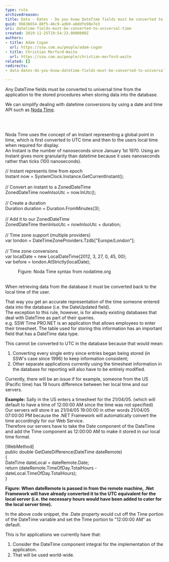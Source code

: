 ```yaml
---
type: rule
archivedreason: 
title: Data - Dates - Do you know DateTime fields must be converted to universal time?
guid: 96636654-80f5-46c9-adb0-a8ddfe98e7e3
uri: datetime-fields-must-be-converted-to-universal-time
created: 2019-11-25T19:54:23.0000000Z
authors:
- title: Adam Cogan
  url: https://ssw.com.au/people/adam-cogan
- title: Christian Morford-Waite
  url: https://ssw.com.au/people/christian-morford-waite
related: []
redirects:
- data-dates-do-you-know-datetime-fields-must-be-converted-to-universal-time

---
```



<p>​​​Any DateTime fields must be converted to universal time from the application to the stored procedures when storing data into the database.<br></p><p>We can simplify dealing with datetime conversions by using a date and time API such as <a href="https&#58;//nodatime.org/">Noda TIme</a>.<br></p>
<br><excerpt class='endintro'></excerpt><br>
<p>Noda Time uses the concept of an Instant representing a global point in time, which is first converted to UTC time and then to the users local time when required for display.​<br>An Instant is the number of nanoseconds since January 1st 1970. Using an Instant gives more granularity than datetime because it uses nanoseconds rather than ticks (100 nanoseconds).​<br></p><p class="ssw15-rteElement-CodeArea">​​// Instant represents time from epoch<br>Instant now = SystemClock.Instance.GetCurrentInstant();<br><br>// Convert an instant to a ZonedDateTime<br>ZonedDateTime nowInIsoUtc = now.InUtc();<br><br>// Create a duration<br>Duration duration = Duration.FromMinutes(3);<br><br>// Add it to our ZonedDateTime<br>ZonedDateTime thenInIsoUtc = nowInIsoUtc + duration;<br><br>// Time zone support (multiple providers)<br>var london = DateTimeZoneProviders.Tzdb[&quot;Europe/London&quot;];<br><br>// Time zone conversions<br>var localDate = new LocalDateTime(2012, 3, 27, 0, 45, 00);<br>var before = london.AtStrictly(localDate);​<br></p><dd class="ssw15-rteElement-FigureNormal">Figure&#58; Noda Time syntax from nodatime.org<br></dd><dd class="ssw15-rteElement-FigureNormal"><br></dd><p>When retrieving data from the database it must be converted back to the local time of the user.</p><p>That way you get an accurate representation of&#160;the time someone entered data into the database (i.e. the DateUpdated field).<br>The exception to this rule, however, is for already existing databases that deal with DateTime as part of their queries.<br>e.g. SSW Time PRO.NET is an application that allows employees to enter their timesheet. The table used for storing this information has an important field that has a DateTime data type.<br></p><p>This cannot be converted to UTC in the database because that would mean&#58;<br></p><ol><li>Converting every single entry since entries began being stored (in SSW's case since 1996) to keep information consistent;</li><li>Other separate applications currently using the timesheet information in the database for reporting will also have to be entirely modified.</li></ol><p></p><p>Currently, there will be an issue if for example, someone from the US (Pacific time) has 19 hours difference between her local time and our servers.​​​​​<br></p><p><strong>Example&#58;</strong>&#160;Sally in the US enters a timesheet for the 21/04/05. (which will default to have a time of 12&#58;00&#58;00 AM since the time was not specified)<br>Our servers will store it as 21/04/05 19&#58;00&#58;00 in other words 21/04/05 07&#58;00&#58;00 PM because the .NET Framework will automatically convert the time accordingly for our Web Service.<br>Therefore our servers have to take the Date component of the DateTime and add the Time component as 12&#58;00&#58;00 AM to make it stored in our local time format.<br></p><p class="ssw15-rteElement-CodeArea">[WebMethod] <br>public double GetDateDifference(DateTime dateRemote) <br>&#123; <br>DateTime dateLocal = dateRemote.Date; <br>​​return (dateRemote.TimeOfDay.TotalHours - ​​dateLocal.TimeOfDay.TotalHours); <br>​&#125;</p><p><strong>Figure&#58; When dateRemote is passed in from the remote machine, .Net Framework will have already converted it to the UTC equivalent for the local server (i.e. the necessary hours would have been added to cater for the local server time).</strong></p><p>In the above code snippet, the .Date property would cut off the Time portion of the DateTime variable and set the Time portion to &quot;12&#58;00&#58;00 AM&quot; as default.</p><p>This is for applications we currently have that&#58;</p><ol><li>Consider the DateTime component integral for the implementation of the application.<br></li><li>That will be used world-wide.</li></ol><p><br></p>



